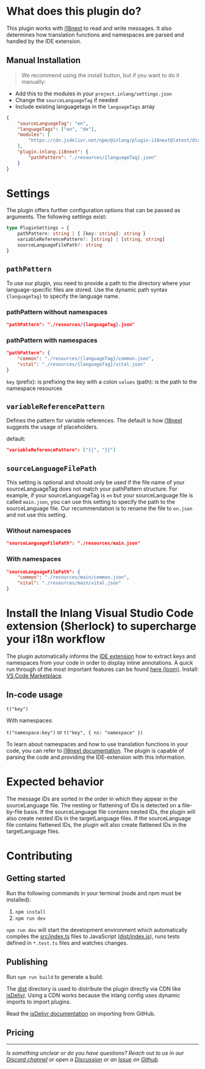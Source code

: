 # What does this plugin do?

This plugin works with [i18next](https://inlang.com/m/kl95463j) to read and write messages. It also determines how translation functions and namespaces are parsed and handled by the IDE extension.

## Manual Installation

> We recommend using the install button, but if you want to do it manually:

- Add this to the modules in your `project.inlang/settings.json`
- Change the `sourceLanguageTag` if needed 
- Include existing languagetags in the `languageTags` array

```json
{
	"sourceLanguageTag": "en",
	"languageTags": ["en", "de"], 
	"modules": [
		"https://cdn.jsdelivr.net/npm/@inlang/plugin-i18next@latest/dist/index.js"
  	],
	"plugin.inlang.i18next": {
		"pathPattern": "./resources/{languageTag}.json"
  	}
}
```

# Settings

The plugin offers further configuration options that can be passed as arguments. The following settings exist:

```typescript
type PluginSettings = {
	pathPattern: string | { [key: string]: string }
	variableReferencePattern?: [string] | [string, string]
	sourceLanguageFilePath?: string
}
```

## `pathPattern`

To use our plugin, you need to provide a path to the directory where your language-specific files are stored. Use the dynamic path syntax `{languageTag}` to specify the language name.

### pathPattern without namespaces

```json
"pathPattern": "./resources/{languageTag}.json"
```

### pathPattern with namespaces


```json
"pathPattern": {
	"common": "./resources/{languageTag}/common.json",
	"vital": "./resources/{languageTag}/vital.json"
}
```

`key` (prefix): is prefixing the key with a colon
`values` (path): is the path to the namespace resources

## `variableReferencePattern`

Defines the pattern for variable references. The default is how [i18next](https://inlang.com/m/kl95463j) suggests the usage of placeholders.

default:

```json
"variableReferencePattern": ["{{", "}}"]
```

## `sourceLanguageFilePath`

This setting is optional and should only be used if the file name of your sourceLanguageTag does not match your pathPattern structure. For example, if your sourceLanguageTag is `en` but your sourceLanguage file is called `main.json`, you can use this setting to specify the path to the sourceLanguage file. Our recommendation is to rename the file to `en.json` and not use this setting.

### Without namespaces

```json
"sourceLanguageFilePath": "./resources/main.json"
```

### With namespaces

```json
"sourceLanguageFilePath": {
	"common": "./resources/main/common.json",
	"vital": "./resources/main/vital.json"
}
```

# Install the Inlang Visual Studio Code extension (Sherlock) to supercharge your i18n workflow

The plugin automatically informs the [IDE extension](https://inlang.com/m/r7kp499g/app-inlang-ideExtension) how to extract keys and namespaces from your code in order to display inline annotations. A quick run through of the most important features can be found [here (loom)](https://www.loom.com/share/68bc13eceb454a8fa69a7cfec5569b8a). Install: [VS Code Marketplace](https://marketplace.visualstudio.com/items?itemName=inlang.vs-code-extension).

## In-code usage

`t("key")`

With namespaces:

`t("namespace:key")` or `t("key", { ns: "namespace" })`

To learn about namespaces and how to use translation functions in your code, you can refer to [i18next documentation](https://www.i18next.com/principles/namespaces). The plugin is capable of parsing the code and providing the IDE-extension with this information.

# Expected behavior

The message IDs are sorted in the order in which they appear in the sourceLanguage file. The nesting or flattening of IDs is detected on a file-by-file basis. If the sourceLanguage file contains nested IDs, the plugin will also create nested IDs in the targetLanguage files. If the sourceLanguage file contains flattened IDs, the plugin will also create flattened IDs in the targetLanguage files.

# Contributing

## Getting started

Run the following commands in your terminal (node and npm must be installed):

1. `npm install`
2. `npm run dev`

`npm run dev` will start the development environment which automatically compiles the [src/index.ts](#getting-started) files to JavaScript ([dist/index.js](#getting-started)), runs tests defined in `*.test.ts` files and watches changes.

## Publishing

Run `npm run build` to generate a build.

The [dist](./dist/) directory is used to distribute the plugin directly via CDN like [jsDelivr](https://www.jsdelivr.com/). Using a CDN works because the inlang config uses dynamic imports to import plugins.

Read the [jsDelivr documentation](https://www.jsdelivr.com/?docs=gh) on importing from GitHub.

## Pricing 

<doc-pricing></doc-pricing>

---

_Is something unclear or do you have questions? Reach out to us in our [Discord channel](https://discord.gg/9vUg7Rr) or open a [Discussion](https://github.com/opral/monorepo/discussions) or an [Issue](https://github.com/opral/monorepo/issues) on [Github](https://github.com/opral/monorepo)._
